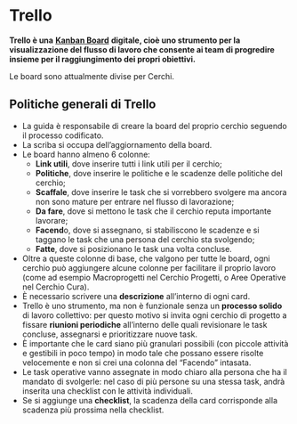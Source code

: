 # Trello

**Trello è una** [**Kanban Board**](https://www.youtube.com/watch?v=6lGQIlnHUww) **digitale, cioè uno strumento per la visualizzazione del flusso di lavoro che consente ai team di progredire insieme per il raggiungimento dei propri obiettivi.**

Le board sono attualmente divise per Cerchi.

## Politiche generali di Trello

* La guida è responsabile di creare la board del proprio cerchio seguendo il processo codificato.
* La scriba si occupa dell’aggiornamento della board.
* Le board hanno almeno 6 colonne:
  * **Link utili**, dove inserire tutti i link utili per il cerchio;
  * **Politiche**, dove inserire le politiche e le scadenze delle politiche del cerchio;
  * **Scaffale**, dove inserire le task che si vorrebbero svolgere ma ancora non sono mature per entrare nel flusso di lavorazione;
  * **Da fare**, dove si mettono le task che il cerchio reputa importante lavorare;
  * **Facend**o, dove si assegnano, si stabiliscono le scadenze e si taggano le task che una persona del cerchio sta svolgendo;
  * **Fatte**, dove si posizionano le task una volta concluse.
* Oltre a queste colonne di base, che valgono per tutte le board, ogni cerchio può aggiungere alcune colonne per facilitare il proprio lavoro (come ad esempio Macroprogetti nel Cerchio Progetti, o Aree Operative nel Cerchio Cura).
* È necessario scrivere una **descrizione** all’interno di ogni card.
* Trello è uno strumento, ma non è funzionale senza un **processo solido** di lavoro collettivo: per questo motivo si invita ogni cerchio di progetto a fissare **riunioni periodiche** all’interno delle quali revisionare le task concluse, assegnarsi e prioritizzare nuove task.
* È importante che le card siano più granulari possibili (con piccole attività e gestibili in poco tempo) in modo tale che possano essere risolte velocemente e non si crei una colonna del “Facendo” intasata.
* Le task operative vanno assegnate in modo chiaro alla persona che ha il mandato di svolgerle: nel caso di più persone su una stessa task, andrà inserita una checklist con le attività individuali.
* Se si aggiunge una **checklist**, la scadenza della card corrisponde alla scadenza più prossima nella checklist.
